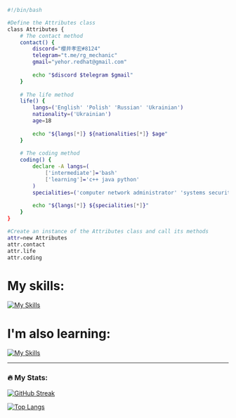 ```bash
#!/bin/bash

#Define the Attributes class
class Attributes {
    # The contact method
    contact() {
        discord="櫻井孝宏#8124"
        telegram="t.me/rg_mechanic"
        gmail="yehor.redhat@gmail.com"
        
        echo "$discord $telegram $gmail"
    }
    
    # The life method
    life() {
        langs=('English' 'Polish' 'Russian' 'Ukrainian')
        nationality=('Ukrainian')
        age=18
        
        echo "${langs[*]} ${nationalities[*]} $age"
    }
    
    # The coding method
    coding() {
        declare -A langs=(
            ['intermediate']='bash'
            ['learning']='c++ java python'
        )
        specialities=('computer network administrator' 'systems security')
        
        echo "${langs[*]} ${specialities[*]}"
    }
}

#Create an instance of the Attributes class and call its methods
attr=new Attributes
attr.contact
attr.life
attr.coding
```
# My skills:
[![My Skills](https://skillicons.dev/icons?i=bash,linux,mysql,php,maven,wordpress)](https://skillicons.dev)


# I'm also learning:
[![My Skills](https://skillicons.dev/icons?i=cpp,java,py,nginx)](https://skillicons.dev)

---

### :fire: My Stats:
[![GitHub Streak](https://streak-stats.demolab.com?user=licht8&theme=hacker)](https://git.io/streak-stats)

[![Top Langs](https://github-readme-stats.vercel.app/api/top-langs/?username=licht8&layout=compact&theme=material-palenight&hide_border=false)](https://github.com/anuraghazra/github-readme-stats)
